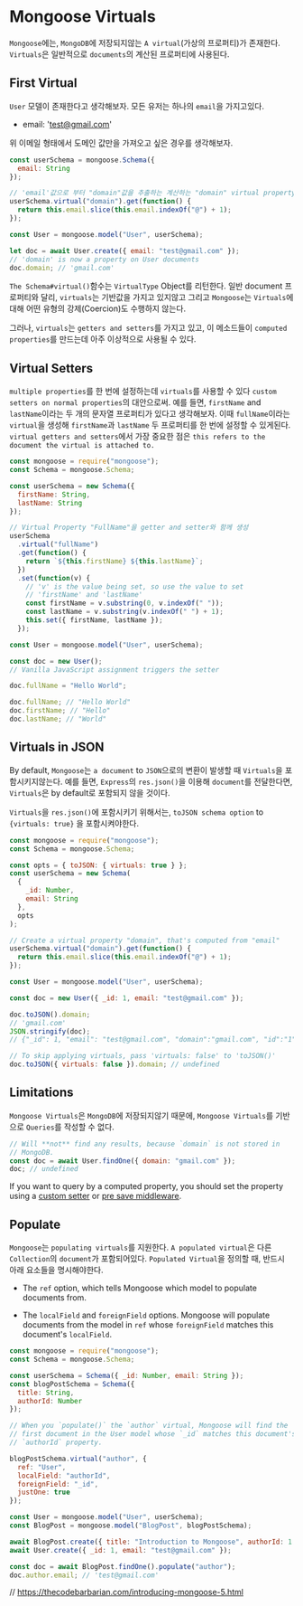 # Mongoose Virtuals

`Mongoose`에는, `MongoDB`에 저장되지않는 `A virtual`(가상의 프로퍼티)가 존재한다. `Virtuals`은 일반적으로 `documents`의 계산된 프로퍼티에 사용된다.

## First Virtual

`User` 모델이 존재한다고 생각해보자. 모든 유저는 하나의 `email`을 가지고있다.

- email: 'test@gmail.com'

위 이메일 형태에서 도메인 값만을 가져오고 싶은 경우를 생각해보자.

```javascript
const userSchema = mongoose.Schema({
  email: String
});

// 'email'값으로 부터 "domain"값을 추출하는 계산하는 "domain" virtual property를 생성
userSchema.virtual("domain").get(function() {
  return this.email.slice(this.email.indexOf("@") + 1);
});

const User = mongoose.model("User", userSchema);

let doc = await User.create({ email: "test@gmail.com" });
// 'domain' is now a property on User documents
doc.domain; // 'gmail.com'
```

`The Schema#virtual()`함수는 `VirtualType` Object를 리턴한다. 일반 document 프로퍼티와 달리, `virtuals`는 기반값을 가지고 있지않고 그리고 `Mongoose`는 `Virtuals`에 대해 어떤 유형의 강제(Coercion)도 수행하지 않는다.

그러나, `virtuals`는 `getters and setters`를 가지고 있고, 이 메소드들이 `computed properties`를 만드는데 아주 이상적으로 사용될 수 있다.

## Virtual Setters

`multiple properties`를 한 번에 설정하는데 `virtuals`를 사용할 수 있다 `custom setters on normal properties`의 대안으로써. 예를 들면, `firstName` and `lastName`이라는 두 개의 문자열 프로퍼티가 있다고 생각해보자. 이때 `fullName`이라는 `virtual`을 생성해 `firstName`과 `lastName` 두 프로퍼티를 한 번에 설정할 수 있게된다. `virtual getters and setters`에서 가장 중요한 점은 `this refers to the document the virtual is attached to.`

```javascript
const mongoose = require("mongoose");
const Schema = mongoose.Schema;

const userSchema = new Schema({
  firstName: String,
  lastName: String
});

// Virtual Property "FullName"을 getter and setter와 함께 생성
userSchema
  .virtual("fullName")
  .get(function() {
    return `${this.firstName} ${this.lastName}`;
  })
  .set(function(v) {
    // 'v' is the value being set, so use the value to set
    // 'firstName' and 'lastName'
    const firstName = v.substring(0, v.indexOf(" "));
    const lastName = v.substring(v.indexOf(" ") + 1);
    this.set({ firstName, lastName });
  });

const User = mongoose.model("User", userSchema);

const doc = new User();
// Vanilla JavaScript assignment triggers the setter

doc.fullName = "Hello World";

doc.fullName; // "Hello World"
doc.firstName; // "Hello"
doc.lastName; // "World"
```

## Virtuals in JSON

By default, `Mongoose`는 `a document` to `JSON`으로의 변환이 발생할 때 `Virtuals`을 포함시키지않는다. 예를 들면, `Express`의 `res.json()`을 이용해 `document`를 전달한다면, `Virtuals`은 by default로 포함되지 않을 것이다.

`Virtuals`을 `res.json()`에 포함시키기 위해서는, `toJSON schema option` to `{virtuals: true}` 을 포함시켜야한다.

```javascript
const mongoose = require("mongoose");
const Schema = mongoose.Schema;

const opts = { toJSON: { virtuals: true } };
const userSchema = new Schema(
  {
    _id: Number,
    email: String
  },
  opts
);

// Create a virtual property "domain", that's computed from "email"
userSchema.virtual("domain").get(function() {
  return this.email.slice(this.email.indexOf("@") + 1);
});

const User = mongoose.model("User", userSchema);

const doc = new User({ _id: 1, email: "test@gmail.com" });

doc.toJSON().domain;
// 'gmail.com'
JSON.stringify(doc);
// {"_id": 1, "email": "test@gmail.com", "domain":"gmail.com", "id":"1"}

// To skip applying virtuals, pass 'virtuals: false' to 'toJSON()'
doc.toJSON({ virtuals: false }).domain; // undefined
```

## Limitations

`Mongoose Virtuals`은 `MongoDB`에 저장되지않기 때문에, `Mongoose Virtuals`를 기반으로 `Queries`를 작성할 수 없다.

```javascript
// Will **not** find any results, because `domain` is not stored in
// MongoDB.
const doc = await User.findOne({ domain: "gmail.com" });
doc; // undefined
```

If you want to query by a computed property, you should set the property using a [custom setter](https://mongoosejs.com/docs/tutorials/getters-setters.html) or [pre save middleware](https://mongoosejs.com/docs/middleware.html).

## Populate

`Mongoose`는 `populating virtuals`를 지원한다. `A populated virtual`은 다른 `Collection`의 `document`가 포함되어있다. `Populated Virtual`을 정의할 때, 반드시 아래 요소들을 명시해야한다.

- The `ref` option, which tells Mongoose which model to populate documents from.

- The `localField` and `foreignField` options. Mongoose will populate documents from the model in `ref` whose `foreignField` matches this document's `localField`.

```javascript
const mongoose = require("mongoose");
const Schema = mongoose.Schema;

const userSchema = Schema({ _id: Number, email: String });
const blogPostSchema = Schema({
  title: String,
  authorId: Number
});

// When you `populate()` the `author` virtual, Mongoose will find the
// first document in the User model whose `_id` matches this document's
// `authorId` property.

blogPostSchema.virtual("author", {
  ref: "User",
  localField: "authorId",
  foreignField: "_id",
  justOne: true
});

const User = mongoose.model("User", userSchema);
const BlogPost = mongoose.model("BlogPost", blogPostSchema);

await BlogPost.create({ title: "Introduction to Mongoose", authorId: 1 });
await User.create({ _id: 1, email: "test@gmail.com" });

const doc = await BlogPost.findOne().populate("author");
doc.author.email; // 'test@gmail.com'
```

// https://thecodebarbarian.com/introducing-mongoose-5.html
